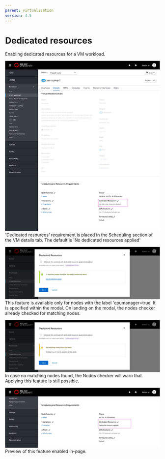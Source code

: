 ```yaml
---
parent: virtualization
version: 4.5
---
```


# Dedicated resources

Enabling dedicated resources for a VM workload.

![vm page](img/Dedicated-resources-0-0.jpg)
'Dedicated resources' requirement is placed in the Scheduling section of the VM details tab. The default is 'No dedicated resources applied'

![Dedicated resources modal](img/Dedicated-resources-1-0.jpg)
This feature is available only for nodes with the label 'cpumanager=true'
It is specified within the modal.
On landing on the modal, the nodes checker already checked for matching nodes.

![Dedicated resources modal - no nodes found](img/Dedicated-resources-1-1.jpg)
In case no matching nodes found, the Nodes checker will warn that.
Applying this feature is still possible.

![vm page](img/Dedicated-resources-2-0.jpg)
Preview of this feature enabled in-page.